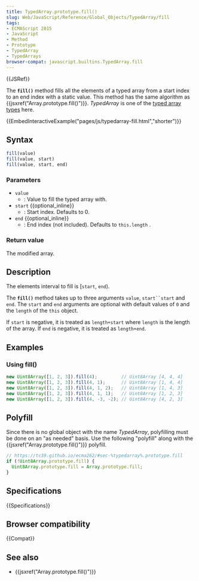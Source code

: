 ```yaml
---
title: TypedArray.prototype.fill()
slug: Web/JavaScript/Reference/Global_Objects/TypedArray/fill
tags:
- ECMAScript 2015
- JavaScript
- Method
- Prototype
- TypedArray
- TypedArrays
browser-compat: javascript.builtins.TypedArray.fill
---
```

{{JSRef}}

The **`fill()`** method fills all the elements of a typed array from a start
index to an end index with a static value. This method has the same algorithm as
{{jsxref("Array.prototype.fill()")}}. _TypedArray_ is one of the
[typed array types](/en-US/docs/Web/JavaScript/Reference/Global_Objects/TypedArray#TypedArray_objects)
here.

{{EmbedInteractiveExample("pages/js/typedarray-fill.html","shorter")}}

## Syntax

```js
fill(value)
fill(value, start)
fill(value, start, end)
```

### Parameters

- `value`
  - : Value to fill the typed array with.
- `start` {{optional_inline}}
  - : Start index. Defaults to 0.
- `end` {{optional_inline}}
  - : End index (not included). Defaults to `this.length` .

### Return value

The modified array.

## Description

The elements interval to fill is \[`start`, `end`).

The **`fill()`** method takes up to three arguments `value`, ` start``start `
and `end`. The `start` and `end` arguments are optional with default values of
`0` and the `length` of the `this` object.

If `start` is negative, it is treated as `length+start` where `length` is the
length of the array. If `end` is negative, it is treated as `length+end`.

## Examples

### Using fill()

```js
new Uint8Array([1, 2, 3]).fill(4);         // Uint8Array [4, 4, 4]
new Uint8Array([1, 2, 3]).fill(4, 1);      // Uint8Array [1, 4, 4]
new Uint8Array([1, 2, 3]).fill(4, 1, 2);   // Uint8Array [1, 4, 3]
new Uint8Array([1, 2, 3]).fill(4, 1, 1);   // Uint8Array [1, 2, 3]
new Uint8Array([1, 2, 3]).fill(4, -3, -2); // Uint8Array [4, 2, 3]
```

## Polyfill

Since there is no global object with the name _TypedArray_, polyfilling must be
done on an "as needed" basis. Use the following "polyfill" along with the
{{jsxref("Array.prototype.fill()")}} polyfill.

```js
// https://tc39.github.io/ecma262/#sec-%typedarray%.prototype.fill
if (!Uint8Array.prototype.fill) {
  Uint8Array.prototype.fill = Array.prototype.fill;
}
```

## Specifications

{{Specifications}}

## Browser compatibility

{{Compat}}

## See also

- {{jsxref("Array.prototype.fill()")}}
